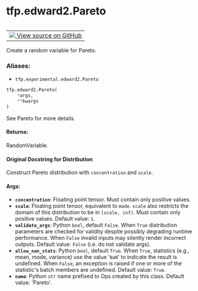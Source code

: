 <div itemscope itemtype="http://developers.google.com/ReferenceObject">
<meta itemprop="name" content="tfp.edward2.Pareto" />
<meta itemprop="path" content="Stable" />
</div>

# tfp.edward2.Pareto


<table class="tfo-notebook-buttons tfo-api" align="left">

<td>
  <a target="_blank" href="https://github.com/tensorflow/probability/blob/master/tensorflow_probability/python/experimental/edward2/interceptor.py">
    <img src="https://www.tensorflow.org/images/GitHub-Mark-32px.png" />
    View source on GitHub
  </a>
</td></table>



Create a random variable for Pareto.

### Aliases:

* `tfp.experimental.edward2.Pareto`


``` python
tfp.edward2.Pareto(
    *args,
    **kwargs
)
```



<!-- Placeholder for "Used in" -->

See Pareto for more details.

#### Returns:

RandomVariable.


#### Original Docstring for Distribution

Construct Pareto distribution with `concentration` and `scale`.

#### Args:


* <b>`concentration`</b>: Floating point tensor. Must contain only positive values.
* <b>`scale`</b>: Floating point tensor, equivalent to `mode`. `scale` also
  restricts the domain of this distribution to be in `[scale, inf)`.
  Must contain only positive values. Default value: `1`.
* <b>`validate_args`</b>: Python `bool`, default `False`. When `True` distribution
  parameters are checked for validity despite possibly degrading runtime
  performance. When `False` invalid inputs may silently render incorrect
  outputs. Default value: `False` (i.e. do not validate args).
* <b>`allow_nan_stats`</b>: Python `bool`, default `True`. When `True`, statistics
  (e.g., mean, mode, variance) use the value '`NaN`' to indicate the
  result is undefined. When `False`, an exception is raised if one or
  more of the statistic's batch members are undefined.
  Default value: `True`.
* <b>`name`</b>: Python `str` name prefixed to Ops created by this class.
  Default value: 'Pareto'.
